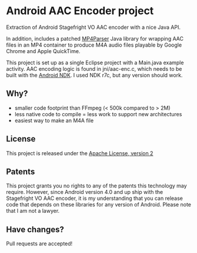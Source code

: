 Android AAC Encoder project
============================

Extraction of Android Stagefright VO AAC encoder with a nice Java API.

In addition, includes a patched [MP4Parser](http://code.google.com/p/mp4parser) Java library for wrapping AAC files in an MP4 container to produce M4A audio files playable by Google Chrome and Apple QuickTime.

This project is set up as a single Eclipse project with a Main.java example activity. AAC encoding logic is found in jni/aac-enc.c, which needs to be built with the [Android NDK](http://developer.android.com/sdk/ndk/index.html). I used NDK r7c, but any version should work.

Why?
----

- smaller code footprint than FFmpeg (< 500k compared to > 2M)
- less native code to compile = less work to support new architectures
- easiest way to make an M4A file


License
-------

This project is released under the [Apache License, version 2](http://www.apache.org/licenses/LICENSE-2.0)

Patents
-------

This project grants you no rights to any of the patents this technology may require. However, since Android version 4.0 and up ship with the Stagefright VO AAC encoder, it is my understanding that you can release code that depends on these libraries for any version of Android. Please note that I am not a lawyer.


Have changes?
-------------

Pull requests are accepted!